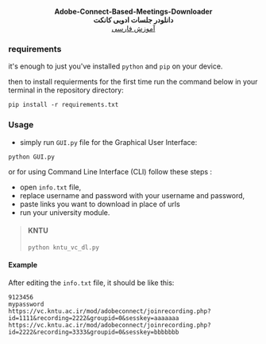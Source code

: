 <p align="center">
<b>Adobe-Connect-Based-Meetings-Downloader</b><br>
<b> دانلودر جلسات ادوبی کانکت </b><br>
<a href="https://github.com/online-meeting-downloader/Adobe-Connect-Based-Meetings/wiki"> آموزش فارسی</a><br>
</p>


### requirements
it's enough to just you've installed `python` and `pip` on your device.

then to install requierments for the first time
run the command below in your terminal in the repository directory:
```
pip install -r requirements.txt
```


### Usage

+ simply run `GUI.py` file for the Graphical User Interface:
```
python GUI.py
```

or for using Command Line Interface (CLI) follow these steps :
+ open `info.txt` file,<br>
+ replace username and password with your username and password,<br>
+ paste links you want to download in place of urls
+ run your university module.

>#### KNTU
>```
>python kntu_vc_dl.py
>```

#### Example
After editing the `info.txt` file, it should be like this:<br>
```
9123456
mypassword
https://vc.kntu.ac.ir/mod/adobeconnect/joinrecording.php?id=1111&recording=2222&groupid=0&sesskey=aaaaaaa
https://vc.kntu.ac.ir/mod/adobeconnect/joinrecording.php?id=2222&recording=3333&groupid=0&sesskey=bbbbbbb
```
